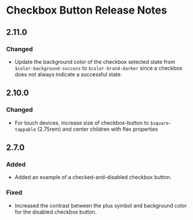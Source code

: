 <!-- Release notes authoring guidelines: http://keepachangelog.com/ -->

# Checkbox Button Release Notes

<!-- ## [Unreleased] -->

## 2.11.0

### Changed

- Update the background color of the checkbox selected state from `$color-background-success` to `$color-brand-darker` since a checkbox does not always indicate a successful state.

## 2.10.0

### Changed

- For touch devices, increase size of checkbox-button to `$square-tappable` (2.75rem) and center children with flex properties

## 2.7.0

### Added

- Added an example of a checked-and-disabled checkbox button.

### Fixed

- Increased the contrast between the plus symbol and background color for the disabled checkbox button.
